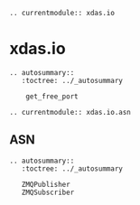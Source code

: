 ```{eval-rst}
.. currentmodule:: xdas.io
```

# xdas.io

```{eval-rst}
.. autosummary::
   :toctree: ../_autosummary

    get_free_port
```

```{eval-rst}
.. currentmodule:: xdas.io.asn
```


## ASN

```{eval-rst}
.. autosummary::
   :toctree: ../_autosummary

   ZMQPublisher
   ZMQSubscriber
```
